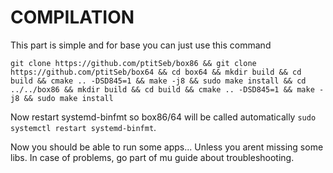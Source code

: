 # COMPILATION

This part is simple and for base you can just use this command 

```
git clone https://github.com/ptitSeb/box86 && git clone https://github.com/ptitSeb/box64 && cd box64 && mkdir build && cd build && cmake .. -DSD845=1 && make -j8 && sudo make install && cd ../../box86 && mkdir build && cd build && cmake .. -DSD845=1 && make -j8 && sudo make install
```

Now restart systemd-binfmt so box86/64 will be called automatically `sudo systemctl restart systemd-binfmt`.

Now you should be able to run some apps... Unless you arent missing some libs. In case of problems, go part of mu guide about troubleshooting.
